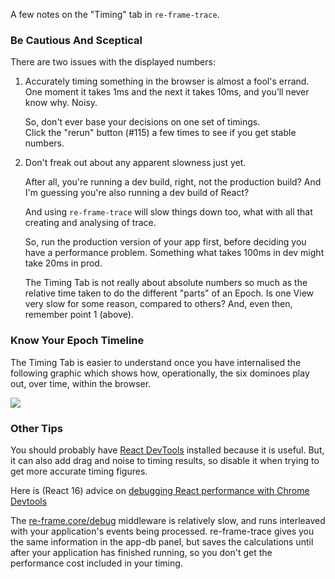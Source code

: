 A few notes on the "Timing" tab in `re-frame-trace`.

### Be Cautious And Sceptical

There are two issues with the displayed numbers: 

1.  Accurately timing something in the browser is almost
    a fool's errand. One moment it takes 1ms and the next it 
    takes 10ms, and you’ll never know why. Noisy.

    So, don't ever base your decisions on one set of timings.   
    Click the "rerun" button (#115) a few times to see if you 
    get stable numbers. 
    
2.  Don't freak out about any apparent slowness just yet.

    After all, you're running a dev build, right, not the 
    production build?  And I'm guessing you're also 
    running a dev build of React?
    
    And using `re-frame-trace` will slow things 
    down too, what with all that creating and analysing of trace.
    
    So, run the production version of your app first, before 
    deciding you have a performance problem. Something what 
    takes 100ms in dev might take 20ms in prod.
    
    The Timing Tab is not really about absolute numbers so 
    much as the relative time taken to do the different 
    "parts" of an Epoch. Is one View very slow for some 
    reason, compared to others?
    And, even then, remember point 1 (above). 
    
### Know Your Epoch Timeline

The Timing Tab is easier to understand once you have internalised the 
following graphic which shows how, operationally, the six dominoes play out, 
over time, within the browser.  

<img src="https://raw.githubusercontent.com/Day8/re-frame/master/images/epoch.png">

### Other Tips 

You should probably have [React DevTools](https://github.com/facebook/react-devtools)
installed because it is useful. But, it can also add drag and noise to timing results, 
so disable it when trying to get more accurate timing figures.

Here is (React 16) advice on [debugging React performance with Chrome Devtools](https://building.calibreapp.com/debugging-react-performance-with-react-16-and-chrome-devtools-c90698a522ad) 

The [re-frame.core/debug](https://github.com/Day8/re-frame/blob/master/src/re_frame/std_interceptors.cljc) middleware is relatively slow, and runs interleaved with your application's events being processed. re-frame-trace gives you the same information in the app-db panel, but saves the calculations until after your application has finished running, so you don't get the performance cost included in your timing.
